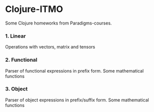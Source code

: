 # Clojure-ITMO
Some Clojure homeworks from Paradigms-courses.

### 1. Linear
Operations with vectors, matrix and tensors
### 2. Functional
Parser of functional expressions in prefix form. Some mathematical functions
### 3. Object
Parser of object expressions in prefix/suffix form. Some mathematical functions

